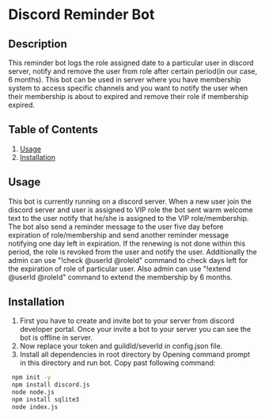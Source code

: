 # Discord Reminder Bot

## Description
This reminder bot logs the role assigned date to a particular user in discord server, notify and remove the user from role after certain period(in our case, 6 months). This bot can be used in server where you have membership system to access specific channels and you want to notify the user when their membership is about to expired and remove their role if membership expired.

## Table of Contents
1. [Usage](#usage)
2. [Installation](#installation)

## Usage
This bot is currently running on a discord server. When a new user join the discord server and user is assigned to VIP role the bot sent warm welcome text to the user notify that he/she is assigned to the VIP role/membership. The bot also send a reminder message to the user five day before expiration of role/membership and send another reminder message notifying one day left in expiration. If the renewing is not done within this period, the role is revoked from the user and notify the user. Additionally the admin can use "!check @userId @roleId" command to check days left for the expiration of role of particular user. Also admin can use "!extend @userId @roleId" command to extend the membership by 6 months.

## Installation
1. First you have to create and invite bot to your server from discord developer portal. Once your invite a bot to your server you can see the bot is offline in server.
2. Now replace your token and guildId/severId in config.json file.
3. Install all dependencies in root directory by Opening command prompt in this directory and run bot. Copy past following command:
  ```bash
   npm init -y
   npm install discord.js
   node node.js
   npm install sqlite3 
   node index.js
